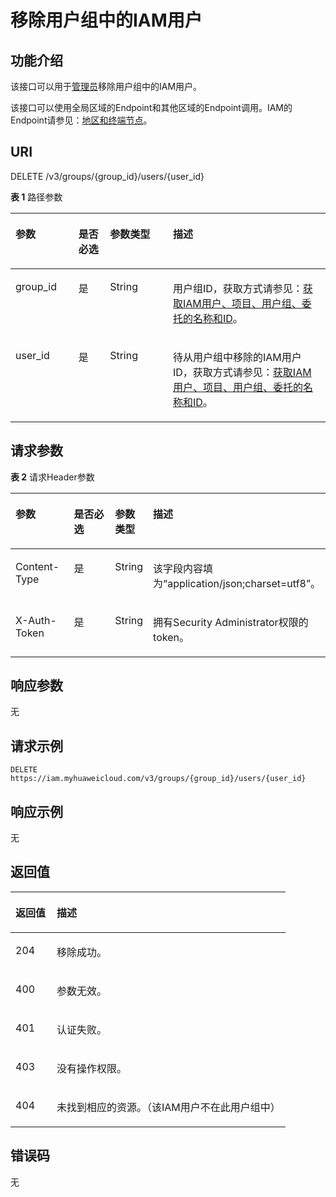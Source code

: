 # 移除用户组中的IAM用户<a name="zh-cn_topic_0057845601"></a>

## 功能介绍<a name="zh-cn_topic_0221482365_section13176175054113"></a>

该接口可以用于[管理员](https://support.huaweicloud.com/usermanual-iam/zh-cn_topic_0079496985.html)移除用户组中的IAM用户。

该接口可以使用全局区域的Endpoint和其他区域的Endpoint调用。IAM的Endpoint请参见：[地区和终端节点](https://developer.huaweicloud.com/endpoint?IAM)。

## URI<a name="zh-cn_topic_0221482365_section181829507417"></a>

DELETE /v3/groups/\{group\_id\}/users/\{user\_id\}

**表 1**  路径参数

<a name="zh-cn_topic_0221482365_table3185125020412"></a>
<table><thead align="left"><tr id="zh-cn_topic_0221482365_row018535054113"><th class="cellrowborder" valign="top" width="20%" id="mcps1.2.5.1.1"><p id="zh-cn_topic_0221482365_p8186165010417"><a name="zh-cn_topic_0221482365_p8186165010417"></a><a name="zh-cn_topic_0221482365_p8186165010417"></a>参数</p>
</th>
<th class="cellrowborder" valign="top" width="10%" id="mcps1.2.5.1.2"><p id="zh-cn_topic_0221482365_p61881350124110"><a name="zh-cn_topic_0221482365_p61881350124110"></a><a name="zh-cn_topic_0221482365_p61881350124110"></a>是否必选</p>
</th>
<th class="cellrowborder" valign="top" width="20%" id="mcps1.2.5.1.3"><p id="zh-cn_topic_0221482365_p16189105074118"><a name="zh-cn_topic_0221482365_p16189105074118"></a><a name="zh-cn_topic_0221482365_p16189105074118"></a>参数类型</p>
</th>
<th class="cellrowborder" valign="top" width="50%" id="mcps1.2.5.1.4"><p id="zh-cn_topic_0221482365_p619012500419"><a name="zh-cn_topic_0221482365_p619012500419"></a><a name="zh-cn_topic_0221482365_p619012500419"></a>描述</p>
</th>
</tr>
</thead>
<tbody><tr id="zh-cn_topic_0221482365_row11185750164114"><td class="cellrowborder" valign="top" width="20%" headers="mcps1.2.5.1.1 "><p id="zh-cn_topic_0221482365_p18192165012414"><a name="zh-cn_topic_0221482365_p18192165012414"></a><a name="zh-cn_topic_0221482365_p18192165012414"></a>group_id</p>
</td>
<td class="cellrowborder" valign="top" width="10%" headers="mcps1.2.5.1.2 "><p id="zh-cn_topic_0221482365_p141931350114115"><a name="zh-cn_topic_0221482365_p141931350114115"></a><a name="zh-cn_topic_0221482365_p141931350114115"></a>是</p>
</td>
<td class="cellrowborder" valign="top" width="20%" headers="mcps1.2.5.1.3 "><p id="zh-cn_topic_0221482365_p9195950134117"><a name="zh-cn_topic_0221482365_p9195950134117"></a><a name="zh-cn_topic_0221482365_p9195950134117"></a>String</p>
</td>
<td class="cellrowborder" valign="top" width="50%" headers="mcps1.2.5.1.4 "><p id="zh-cn_topic_0221482365_p61961508412"><a name="zh-cn_topic_0221482365_p61961508412"></a><a name="zh-cn_topic_0221482365_p61961508412"></a>用户组ID，获取方式请参见：<a href="获取IAM用户-项目-用户组-委托的名称和ID.md">获取IAM用户、项目、用户组、委托的名称和ID</a>。</p>
</td>
</tr>
<tr id="zh-cn_topic_0221482365_row31857501417"><td class="cellrowborder" valign="top" width="20%" headers="mcps1.2.5.1.1 "><p id="zh-cn_topic_0221482365_p6198135017410"><a name="zh-cn_topic_0221482365_p6198135017410"></a><a name="zh-cn_topic_0221482365_p6198135017410"></a>user_id</p>
</td>
<td class="cellrowborder" valign="top" width="10%" headers="mcps1.2.5.1.2 "><p id="zh-cn_topic_0221482365_p519975044119"><a name="zh-cn_topic_0221482365_p519975044119"></a><a name="zh-cn_topic_0221482365_p519975044119"></a>是</p>
</td>
<td class="cellrowborder" valign="top" width="20%" headers="mcps1.2.5.1.3 "><p id="zh-cn_topic_0221482365_p2020110501415"><a name="zh-cn_topic_0221482365_p2020110501415"></a><a name="zh-cn_topic_0221482365_p2020110501415"></a>String</p>
</td>
<td class="cellrowborder" valign="top" width="50%" headers="mcps1.2.5.1.4 "><p id="zh-cn_topic_0221482365_p1203135015418"><a name="zh-cn_topic_0221482365_p1203135015418"></a><a name="zh-cn_topic_0221482365_p1203135015418"></a>待从用户组中移除的IAM用户ID，获取方式请参见：<a href="获取IAM用户-项目-用户组-委托的名称和ID.md">获取IAM用户、项目、用户组、委托的名称和ID</a>。</p>
</td>
</tr>
</tbody>
</table>

## 请求参数<a name="zh-cn_topic_0221482365_section320512500415"></a>

**表 2**  请求Header参数

<a name="zh-cn_topic_0221482365_HeaderParameter"></a>
<table><thead align="left"><tr id="zh-cn_topic_0221482365_row7209115018419"><th class="cellrowborder" valign="top" width="20%" id="mcps1.2.5.1.1"><p id="zh-cn_topic_0221482365_p82111850144116"><a name="zh-cn_topic_0221482365_p82111850144116"></a><a name="zh-cn_topic_0221482365_p82111850144116"></a>参数</p>
</th>
<th class="cellrowborder" valign="top" width="20%" id="mcps1.2.5.1.2"><p id="zh-cn_topic_0221482365_p14213155024114"><a name="zh-cn_topic_0221482365_p14213155024114"></a><a name="zh-cn_topic_0221482365_p14213155024114"></a>是否必选</p>
</th>
<th class="cellrowborder" valign="top" width="10%" id="mcps1.2.5.1.3"><p id="zh-cn_topic_0221482365_p52147509410"><a name="zh-cn_topic_0221482365_p52147509410"></a><a name="zh-cn_topic_0221482365_p52147509410"></a>参数类型</p>
</th>
<th class="cellrowborder" valign="top" width="50%" id="mcps1.2.5.1.4"><p id="zh-cn_topic_0221482365_p121515014114"><a name="zh-cn_topic_0221482365_p121515014114"></a><a name="zh-cn_topic_0221482365_p121515014114"></a>描述</p>
</th>
</tr>
</thead>
<tbody><tr id="zh-cn_topic_0221482365_row22097503418"><td class="cellrowborder" valign="top" width="20%" headers="mcps1.2.5.1.1 "><p id="zh-cn_topic_0221482365_p821714502419"><a name="zh-cn_topic_0221482365_p821714502419"></a><a name="zh-cn_topic_0221482365_p821714502419"></a>Content-Type</p>
</td>
<td class="cellrowborder" valign="top" width="20%" headers="mcps1.2.5.1.2 "><p id="zh-cn_topic_0221482365_p72182503412"><a name="zh-cn_topic_0221482365_p72182503412"></a><a name="zh-cn_topic_0221482365_p72182503412"></a>是</p>
</td>
<td class="cellrowborder" valign="top" width="10%" headers="mcps1.2.5.1.3 "><p id="zh-cn_topic_0221482365_p142227502411"><a name="zh-cn_topic_0221482365_p142227502411"></a><a name="zh-cn_topic_0221482365_p142227502411"></a>String</p>
</td>
<td class="cellrowborder" valign="top" width="50%" headers="mcps1.2.5.1.4 "><p id="zh-cn_topic_0221482365_p0224115015419"><a name="zh-cn_topic_0221482365_p0224115015419"></a><a name="zh-cn_topic_0221482365_p0224115015419"></a>该字段内容填为“application/json;charset=utf8”。</p>
</td>
</tr>
<tr id="zh-cn_topic_0221482365_row120925004117"><td class="cellrowborder" valign="top" width="20%" headers="mcps1.2.5.1.1 "><p id="zh-cn_topic_0221482365_p4226050194113"><a name="zh-cn_topic_0221482365_p4226050194113"></a><a name="zh-cn_topic_0221482365_p4226050194113"></a>X-Auth-Token</p>
</td>
<td class="cellrowborder" valign="top" width="20%" headers="mcps1.2.5.1.2 "><p id="zh-cn_topic_0221482365_p0228115019412"><a name="zh-cn_topic_0221482365_p0228115019412"></a><a name="zh-cn_topic_0221482365_p0228115019412"></a>是</p>
</td>
<td class="cellrowborder" valign="top" width="10%" headers="mcps1.2.5.1.3 "><p id="zh-cn_topic_0221482365_p1523017502413"><a name="zh-cn_topic_0221482365_p1523017502413"></a><a name="zh-cn_topic_0221482365_p1523017502413"></a>String</p>
</td>
<td class="cellrowborder" valign="top" width="50%" headers="mcps1.2.5.1.4 "><p id="zh-cn_topic_0221482365_p42321850134117"><a name="zh-cn_topic_0221482365_p42321850134117"></a><a name="zh-cn_topic_0221482365_p42321850134117"></a>拥有Security Administrator权限的token。</p>
</td>
</tr>
</tbody>
</table>

## 响应参数<a name="zh-cn_topic_0221482365_section9235550154117"></a>

无

## 请求示例<a name="zh-cn_topic_0221482365_section6277195064114"></a>

```
DELETE https://iam.myhuaweicloud.com/v3/groups/{group_id}/users/{user_id}
```

## 响应示例<a name="zh-cn_topic_0221482365_section1628915014419"></a>

无

## 返回值<a name="zh-cn_topic_0221482365_section1330616509413"></a>

<a name="zh-cn_topic_0221482365_table2466"></a>
<table><thead align="left"><tr id="zh-cn_topic_0221482365_row1730835013418"><th class="cellrowborder" valign="top" width="15%" id="mcps1.1.3.1.1"><p id="zh-cn_topic_0221482365_p133101350144111"><a name="zh-cn_topic_0221482365_p133101350144111"></a><a name="zh-cn_topic_0221482365_p133101350144111"></a>返回值</p>
</th>
<th class="cellrowborder" valign="top" width="85%" id="mcps1.1.3.1.2"><p id="zh-cn_topic_0221482365_p9311145019419"><a name="zh-cn_topic_0221482365_p9311145019419"></a><a name="zh-cn_topic_0221482365_p9311145019419"></a>描述</p>
</th>
</tr>
</thead>
<tbody><tr id="zh-cn_topic_0221482365_row123088506416"><td class="cellrowborder" valign="top" width="15%" headers="mcps1.1.3.1.1 "><p id="zh-cn_topic_0221482365_p1131225014419"><a name="zh-cn_topic_0221482365_p1131225014419"></a><a name="zh-cn_topic_0221482365_p1131225014419"></a>204</p>
</td>
<td class="cellrowborder" valign="top" width="85%" headers="mcps1.1.3.1.2 "><p id="zh-cn_topic_0221482365_p173178500410"><a name="zh-cn_topic_0221482365_p173178500410"></a><a name="zh-cn_topic_0221482365_p173178500410"></a>移除成功。</p>
</td>
</tr>
<tr id="zh-cn_topic_0221482365_row153081550174111"><td class="cellrowborder" valign="top" width="15%" headers="mcps1.1.3.1.1 "><p id="zh-cn_topic_0221482365_p1318750134119"><a name="zh-cn_topic_0221482365_p1318750134119"></a><a name="zh-cn_topic_0221482365_p1318750134119"></a>400</p>
</td>
<td class="cellrowborder" valign="top" width="85%" headers="mcps1.1.3.1.2 "><p id="zh-cn_topic_0221482365_p1831912500411"><a name="zh-cn_topic_0221482365_p1831912500411"></a><a name="zh-cn_topic_0221482365_p1831912500411"></a>参数无效。</p>
</td>
</tr>
<tr id="zh-cn_topic_0221482365_row1308195094118"><td class="cellrowborder" valign="top" width="15%" headers="mcps1.1.3.1.1 "><p id="zh-cn_topic_0221482365_p932012504415"><a name="zh-cn_topic_0221482365_p932012504415"></a><a name="zh-cn_topic_0221482365_p932012504415"></a>401</p>
</td>
<td class="cellrowborder" valign="top" width="85%" headers="mcps1.1.3.1.2 "><p id="zh-cn_topic_0221482365_p10321115011412"><a name="zh-cn_topic_0221482365_p10321115011412"></a><a name="zh-cn_topic_0221482365_p10321115011412"></a>认证失败。</p>
</td>
</tr>
<tr id="zh-cn_topic_0221482365_row1130855024119"><td class="cellrowborder" valign="top" width="15%" headers="mcps1.1.3.1.1 "><p id="zh-cn_topic_0221482365_p16322175013419"><a name="zh-cn_topic_0221482365_p16322175013419"></a><a name="zh-cn_topic_0221482365_p16322175013419"></a>403</p>
</td>
<td class="cellrowborder" valign="top" width="85%" headers="mcps1.1.3.1.2 "><p id="zh-cn_topic_0221482365_p163247507414"><a name="zh-cn_topic_0221482365_p163247507414"></a><a name="zh-cn_topic_0221482365_p163247507414"></a>没有操作权限。</p>
</td>
</tr>
<tr id="zh-cn_topic_0221482365_row6308850134117"><td class="cellrowborder" valign="top" width="15%" headers="mcps1.1.3.1.1 "><p id="zh-cn_topic_0221482365_p232535034119"><a name="zh-cn_topic_0221482365_p232535034119"></a><a name="zh-cn_topic_0221482365_p232535034119"></a>404</p>
</td>
<td class="cellrowborder" valign="top" width="85%" headers="mcps1.1.3.1.2 "><p id="zh-cn_topic_0221482365_p17326155014118"><a name="zh-cn_topic_0221482365_p17326155014118"></a><a name="zh-cn_topic_0221482365_p17326155014118"></a>未找到相应的资源。（该IAM用户不在此用户组中）</p>
</td>
</tr>
</tbody>
</table>

## 错误码<a name="zh-cn_topic_0221482365_section143271250154118"></a>

无

